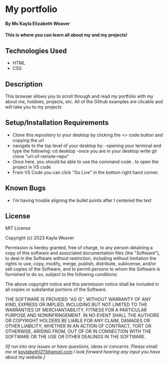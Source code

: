 # My portfolio

#### By Ms Kayla Elizabeth Weaver

#### This is where you can learn all about my and my projects!

## Technologies Used

* HTML
* CSS

## Description

This browser allows you to scroll through and read my portfolio with my about me, hobbies, projects, etc. All of the Github examples are clicable and will take you to my projects

## Setup/Installation Requirements

* Clone this repository to your desktop by clicking the <> code button and copying the url
* navigate to the top level of your desktop by:
  -opening your terminal and type the following: cd desktop
  -once you are in your desktop write git clone "url-of-remote-repo"
* Once here, you should be able to use the command code . to open the project in VS code
* From VS Code you can click "Go Live" in the bottom right hand corner.

## Known Bugs

* I'm having trouble aligning the bullet points after I centered the text

## License
MIT License

Copyright (c) 2023 Kayla Weaver 

Permission is hereby granted, free of charge, to any person obtaining a copy
of this software and associated documentation files (the "Software"), to deal
in the Software without restriction, including without limitation the rights
to use, copy, modify, merge, publish, distribute, sublicense, and/or sell
copies of the Software, and to permit persons to whom the Software is
furnished to do so, subject to the following conditions:

The above copyright notice and this permission notice shall be included in all
copies or substantial portions of the Software.

THE SOFTWARE IS PROVIDED "AS IS", WITHOUT WARRANTY OF ANY KIND, EXPRESS OR
IMPLIED, INCLUDING BUT NOT LIMITED TO THE WARRANTIES OF MERCHANTABILITY,
FITNESS FOR A PARTICULAR PURPOSE AND NONINFRINGEMENT. IN NO EVENT SHALL THE
AUTHORS OR COPYRIGHT HOLDERS BE LIABLE FOR ANY CLAIM, DAMAGES OR OTHER
LIABILITY, WHETHER IN AN ACTION OF CONTRACT, TORT OR OTHERWISE, ARISING FROM,
OUT OF OR IN CONNECTION WITH THE SOFTWARE OR THE USE OR OTHER DEALINGS IN THE
SOFTWARE.

_{If run into any issues or have questions, ideas or concerns.  Please email me at kaylabeth1211@gmail.com I look forward hearing any input you have about my website.}_
